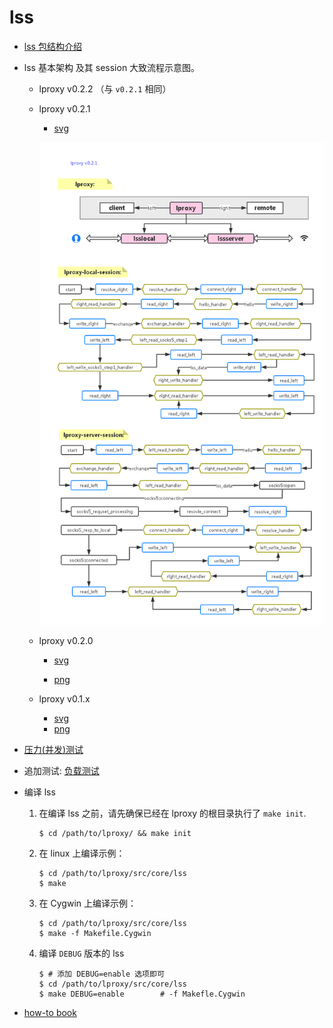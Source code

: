 # lss

* [lss 包结构介绍](./pack.md)

* lss 基本架构 及其 session 大致流程示意图。

    * lproxy v0.2.2 （与 `v0.2.1` 相同）

	* lproxy v0.2.1

		* [svg](./lproxy_v0.2.1.svg)

		![lproxy](./lproxy_v0.2.1.png)

	* lproxy v0.2.0

		* [svg](./lproxy_v0.2.0.svg)

		* [png](./lproxy_v0.2.0.png)
	
	* lproxy v0.1.x

		* [svg](./lproxy_v0.1.x.svg)
		* [png](./lproxy_v0.1.x.png)

* [压力(并发)测试](./StressTesting.md)

* 追加测试: [负载测试](./LoadTesting.md)

* 编译 lss

	1. 在编译 lss 之前，请先确保已经在 lproxy 的根目录执行了 `make init`.

		```shell
		$ cd /path/to/lproxy/ && make init
		```

	2. 在 linux 上编译示例：

		```shell
		$ cd /path/to/lproxy/src/core/lss
		$ make
		```

	3. 在 Cygwin 上编译示例：

		```shell
		$ cd /path/to/lproxy/src/core/lss
		$ make -f Makefile.Cygwin
		```

	4. 编译 `DEBUG` 版本的 lss

		```shell
		$ # 添加 DEBUG=enable 选项即可
		$ cd /path/to/lproxy/src/core/lss
		$ make DEBUG=enable        # -f Makefle.Cygwin
		```
* [how-to book](../../src/core/lss/HOWTO)